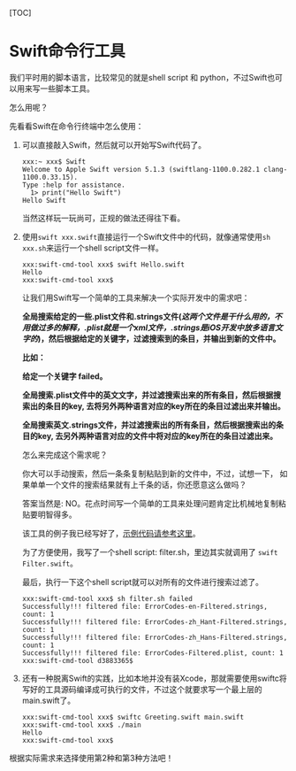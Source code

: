 [TOC]



# Swift命令行工具

我们平时用的脚本语言，比较常见的就是shell script 和 python，不过Swift也可以用来写一些脚本工具。

怎么用呢？

先看看Swift在命令行终端中怎么使用：

1. 可以直接敲入Swift，然后就可以开始写Swift代码了。

   ```
   xxx:~ xxx$ Swift
   Welcome to Apple Swift version 5.1.3 (swiftlang-1100.0.282.1 clang-1100.0.33.15).
   Type :help for assistance.
     1> print("Hello Swift")
   Hello Swift
   ```

   当然这样玩一玩尚可，正规的做法还得往下看。

2. 使用`swift xxx.swift`直接运行一个Swift文件中的代码，就像通常使用`sh xxx.sh`来运行一个shell script文件一样。

   ```
   xxx:swift-cmd-tool xxx$ swift Hello.swift
   Hello
   xxx:swift-cmd-tool xxx$
   ```

   让我们用Swift写一个简单的工具来解决一个实际开发中的需求吧：

   **全局搜索给定的一些.plist文件和.strings文件(*这两个文件是干什么用的，不用做过多的解释，.plist就是一个xml文件，.strings是iOS开发中放多语言文字的*)，然后根据给定的关键字，过滤搜索到的条目，并输出到新的文件中。**

   **比如：**

   **给定一个关键字 failed。**

   **全局搜索.plist文件中的英文文字，并过滤搜索出来的所有条目，然后根据搜索出的条目的key, 去将另外两种语言对应的key所在的条目过滤出来并输出。**

   **全局搜索英文.strings文件，并过滤搜索出的所有条目，然后根据搜索出的条目的key, 去另外两种语言对应的文件中将对应的key所在的条目过滤出来。**

   怎么来完成这个需求呢？

   你大可以手动搜索，然后一条条复制粘贴到新的文件中，不过，试想一下， 如果单单一个文件的搜索结果就有上千条的话，你还愿意这么做吗？

   答案当然是: NO。花点时间写一个简单的工具来处理问题肯定比机械地复制粘贴要明智得多。

   该工具的例子我已经写好了，[示例代码请参考这里](../../Source/swift-cmd-tool)。

   为了方便使用，我写了一个shell script: filter.sh，里边其实就调用了 `swift Filter.swift`。

   最后，执行一下这个shell script就可以对所有的文件进行搜索过滤了。

   ```
   xxx:swift-cmd-tool xxx$ sh filter.sh failed
   Successfully!!! filtered file: ErrorCodes-en-Filtered.strings, count: 1
   Successfully!!! filtered file: ErrorCodes-zh_Hant-Filtered.strings, count: 1
   Successfully!!! filtered file: ErrorCodes-zh_Hans-Filtered.strings, count: 1
   Successfully!!! filtered file: ErrorCodes-Filtered.plist, count: 1
   xxx:swift-cmd-tool d3883365$
   ```

3. 还有一种脱离Swift的实践，比如本地并没有装Xcode，那就需要使用swiftc将写好的工具源码编译成可执行的文件，不过这个就要求写一个最上层的main.swift了。

   ```
   xxx:swift-cmd-tool xxx$ swiftc Greeting.swift main.swift
   xxx:swift-cmd-tool xxx$ ./main
   Hello
   xxx:swift-cmd-tool xxx$
   ```

根据实际需求来选择使用第2种和第3种方法吧！

